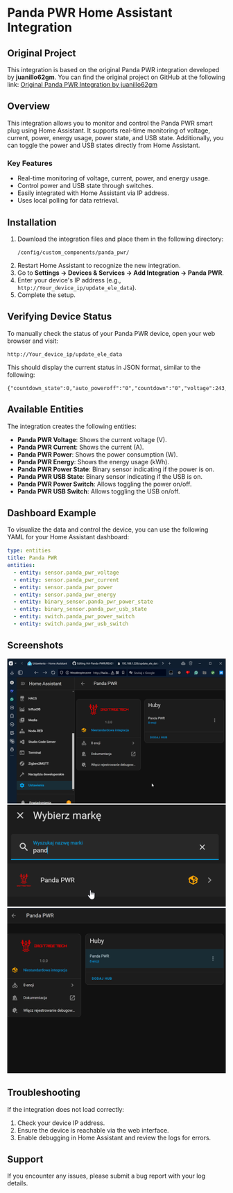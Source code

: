
# Panda PWR Home Assistant Integration

## Original Project
This integration is based on the original Panda PWR integration developed by **juanillo62gm**. You can find the original project on GitHub at the following link:
[Original Panda PWR Integration by juanillo62gm](https://github.com/juanillo62gm/HA-Panda-PWR)

## Overview
This integration allows you to monitor and control the Panda PWR smart plug using Home Assistant. It supports real-time monitoring of voltage, current, power, energy usage, power state, and USB state. Additionally, you can toggle the power and USB states directly from Home Assistant.

### Key Features
- Real-time monitoring of voltage, current, power, and energy usage.
- Control power and USB state through switches.
- Easily integrated with Home Assistant via IP address.
- Uses local polling for data retrieval.

## Installation
1. Download the integration files and place them in the following directory:
   ```
   /config/custom_components/panda_pwr/
   ```
2. Restart Home Assistant to recognize the new integration.
3. Go to **Settings → Devices & Services → Add Integration → Panda PWR**.
4. Enter your device's IP address (e.g., `http://Your_device_ip/update_ele_data`).
5. Complete the setup.

## Verifying Device Status
To manually check the status of your Panda PWR device, open your web browser and visit:
```
http://Your_device_ip/update_ele_data
```
This should display the current status in JSON format, similar to the following:
```
{"countdown_state":0,"auto_poweroff":"0","countdown":"0","voltage":243,"current":0.073269,"power":4,"power_state":1,"usb_state":0,"ele":26.695404}
```

## Available Entities
The integration creates the following entities:
- **Panda PWR Voltage**: Shows the current voltage (V).
- **Panda PWR Current**: Shows the current (A).
- **Panda PWR Power**: Shows the power consumption (W).
- **Panda PWR Energy**: Shows the energy usage (kWh).
- **Panda PWR Power State**: Binary sensor indicating if the power is on.
- **Panda PWR USB State**: Binary sensor indicating if the USB is on.
- **Panda PWR Power Switch**: Allows toggling the power on/off.
- **Panda PWR USB Switch**: Allows toggling the USB on/off.

## Dashboard Example
To visualize the data and control the device, you can use the following YAML for your Home Assistant dashboard:
```yaml
type: entities
title: Panda PWR
entities:
  - entity: sensor.panda_pwr_voltage
  - entity: sensor.panda_pwr_current
  - entity: sensor.panda_pwr_power
  - entity: sensor.panda_pwr_energy
  - entity: binary_sensor.panda_pwr_power_state
  - entity: binary_sensor.panda_pwr_usb_state
  - entity: switch.panda_pwr_power_switch
  - entity: switch.panda_pwr_usb_switch
```

## Screenshots
![Entities View](https://github.com/robertbigk/Panda-PWR/raw/main/pictures/vivaldi_HA3HuSB0Ki.png)
![Integration Details](https://github.com/robertbigk/Panda-PWR/raw/main/pictures/vivaldi_2TanOBLvL1.png)
![Integration Hub](https://github.com/robertbigk/Panda-PWR/raw/main/pictures/vivaldi_dvTpkZC8SX.png)


## Troubleshooting
If the integration does not load correctly:
1. Check your device IP address.
2. Ensure the device is reachable via the web interface.
3. Enable debugging in Home Assistant and review the logs for errors.

## Support
If you encounter any issues, please submit a bug report with your log details.
